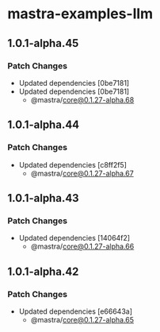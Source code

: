 # mastra-examples-llm

## 1.0.1-alpha.45

### Patch Changes

- Updated dependencies [0be7181]
- Updated dependencies [0be7181]
  - @mastra/core@0.1.27-alpha.68

## 1.0.1-alpha.44

### Patch Changes

- Updated dependencies [c8ff2f5]
  - @mastra/core@0.1.27-alpha.67

## 1.0.1-alpha.43

### Patch Changes

- Updated dependencies [14064f2]
  - @mastra/core@0.1.27-alpha.66

## 1.0.1-alpha.42

### Patch Changes

- Updated dependencies [e66643a]
  - @mastra/core@0.1.27-alpha.65
